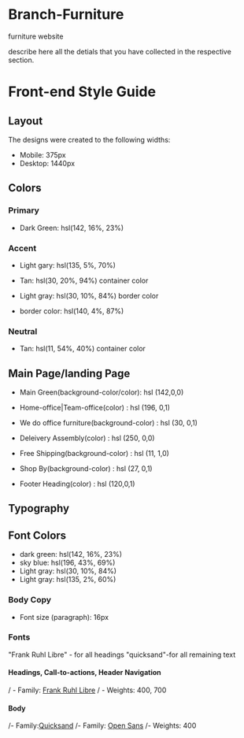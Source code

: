 # Branch-Furniture
furniture website

describe here all the detials that you have collected in the respective section.

# Front-end Style Guide

## Layout

The designs were created to the following widths:

- Mobile: 375px
- Desktop: 1440px

## Colors

### Primary

- Dark Green: hsl(142, 16%, 23%)


### Accent

- Light gary: hsl(135, 5%, 70%)

- Tan: hsl(30, 20%, 94%) container color

- Light gray: hsl(30, 10%, 84%) border color

- border color: hsl(140, 4%, 87%) 


### Neutral

- Tan: hsl(11, 54%, 40%) container  color

## Main Page/landing Page

- Main Green(background-color/color): hsl (142,0,0)

- Home-office|Team-office(color) : hsl (196, 0,1) 

- We do office furniture(background-color) : hsl (30, 0,1)

- Deleivery Assembly(color) : hsl (250, 0,0)

- Free Shipping(background-color) : hsl (11, 1,0)

- Shop By(background-color) : hsl (27, 0,1)

- Footer Heading(color) : hsl (120,0,1)

## Typography
## Font Colors
- dark green: hsl(142, 16%, 23%)
- sky blue: hsl(196, 43%, 69%)
- Light gray: hsl(30, 10%, 84%)
- Light gray: hsl(135, 2%, 60%)

### Body Copy

- Font size (paragraph): 16px

### Fonts
"Frank Ruhl Libre" - for all headings
"quicksand"-for all remaining text

#### Headings, Call-to-actions, Header Navigation

/ - Family: [Frank Ruhl Libre](https://fonts.google.com/?query=Frank+Ruhl+Libre)
/ - Weights: 400, 700

#### Body
/- Family:[Quicksand](https://fonts.google.com/?query=Quicksand)
/- Family: [Open Sans](https://fonts.google.com/specimen/Open+Sans)
/- Weights: 400